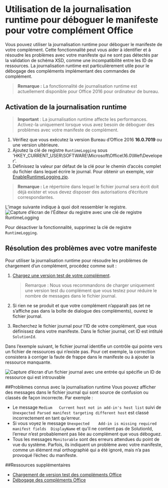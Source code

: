 # Utilisation de la journalisation runtime pour déboguer le manifeste pour votre complément Office

Vous pouvez utiliser la journalisation runtime pour déboguer le manifeste de votre complément. Cette fonctionnalité peut vous aider à identifier et à résoudre les problèmes avec votre manifeste qui ne sont pas détectés par la validation de schéma XSD, comme une incompatibilité entre les ID de ressources. La journalisation runtime est particulièrement utile pour le débogage des compléments implémentant des commandes de complément.  

>**Remarque :** La fonctionnalité de journalisation runtime est actuellement disponible pour Office 2016 pour ordinateur de bureau.

## Activation de la journalisation runtime

>**Important** : La journalisation runtime affecte les performances. Activez-la uniquement lorsque vous avez besoin de déboguer des problèmes avec votre manifeste de complément.

1. Vérifiez que vous exécutez la version Bureau d’Office 2016 **16.0.7019** ou une version ultérieure. 
2. Ajoutez la clé de registre `RuntimeLogging` sous 'HKEY_CURRENT_USER\SOFTWARE\Microsoft\Office\16.0\Wef\Developer\'. 
3. Définissez la valeur par défaut de la clé pour le chemin d’accès complet du fichier dans lequel écrire le journal. Pour obtenir un exemple, voir [EnableRuntimeLogging.zip](RuntimeLogging/EnableRuntimeLogging.zip). 

 > **Remarque :** Le répertoire dans lequel le fichier journal sera écrit doit déjà exister et vous devez disposer des autorisations d’écriture correspondantes. 
 
L’image suivante indique à quoi doit ressembler le registre.
![Capture d’écran de l’Éditeur du registre avec une clé de registre RuntimeLogging](http://i.imgur.com/Sa9TyI6.png)

Pour désactiver la fonctionnalité, supprimez la clé de registre `RuntimeLogging`. 

## Résolution des problèmes avec votre manifeste

Pour utiliser la journalisation runtime pour résoudre les problèmes de chargement d’un complément, procédez comme suit :
 
1. [Chargez une version test de votre complément](../testing/sideload-office-add-ins-for-testing.md). 

    >Remarque : Nous vous recommandons de charger uniquement une version test du complément que vous testez pour réduire le nombre de messages dans le fichier journal.
2. Si rien ne se produit et que votre complément n’apparaît pas (et ne s’affiche pas dans la boîte de dialogue des compléments), ouvrez le fichier journal.
3. Recherchez le fichier journal pour l’ID de votre complément, que vous définissez dans votre manifeste. Dans le fichier journal, cet ID est intitulé `SolutionId`. 

Dans l’exemple suivant, le fichier journal identifie un contrôle qui pointe vers un fichier de ressources qui n’existe pas. Pour cet exemple, la correction consistera à corriger la faute de frappe dans le manifeste ou à ajouter la ressource manquante.

![Capture d’écran d’un fichier journal avec une entrée qui spécifie un ID de ressource qui est introuvable](http://i.imgur.com/f8bouLA.png) 

##Problèmes connus avec la journalisation runtime
Vous pouvez afficher des messages dans le fichier journal qui sont source de confusion ou classés de façon incorrecte. Par exemple :

- Le message `Medium   Current host not in add-in's host list` suivi de `Unexpected Parsed manifest targeting different host` est classé incorrectement en tant qu’erreur.
- Si vous voyez le message `Unexpected    Add-in is missing required manifest fields  DisplayName` et qu’il ne contient pas de SolutionId, l’erreur n’est probablement pas liée au complément que vous déboguez. 
- Tous les messages `Monitorable` sont des erreurs attendues du point de vue du système. Parfois, ils indiquent un problème avec votre manifeste, comme un élément mal orthographié qui a été ignoré, mais n’a pas provoqué l’échec du manifeste. 

##Ressources supplémentaires

- [Chargement de version test des compléments Office](../testing/sideload-office-add-ins-for-testing.md)
- [Débogage des compléments Office](../testing/debug-add-ins-using-f12-developer-tools-on-windows-10.md)
